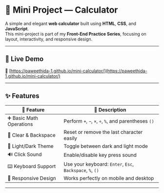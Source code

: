# 🧮 Mini Project — Calculator
A simple and elegant **web calculator** built using **HTML**, **CSS**, and **JavaScript**.  
This mini-project is part of my **Front-End Practice Series**, focusing on layout, interactivity, and responsive design.

---

## 🚀 Live Demo  
🔗 [https://paweethida-1.github.io/mini-calculator/](https://paweethida-1.github.io/mini-calculator/)

---

## ✨ Features  

| 🧩 Feature | 💬 Description |
|------------|----------------|
| ➕ Basic Math Operations | Perform `+`, `−`, `×`, `÷`, `%`, and parentheses `()` |
| 🧹 Clear & Backspace | Reset or remove the last character easily |
| 🎨 Light/Dark Theme | Toggle between dark and light mode |
| 🔊 Click Sound | Enable/disable key press sound |
| ⌨️ Keyboard Support | Use your keyboard: `Enter`, `Esc`, `Backspace`, `%`, `()` |
| 📱 Responsive Design | Works perfectly on mobile and desktop |

---

